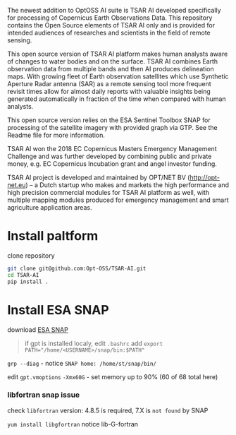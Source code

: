 The newest addition to OptOSS AI suite is TSAR AI developed specifically for processing of Copernicus Earth Observations Data. This repository contains the Open Source elements of TSAR AI only and is provided for intended audiences of researches and scientists in the field of remote sensing.

This open source version of TSAR AI platform makes human analysts aware of changes to water bodies and on the surface. TSAR AI combines Earth observation data from multiple bands and then AI produces delineation maps. With growing fleet of Earth observation satellites which use Synthetic Aperture Radar antenna (SAR) as a remote sensing tool more frequent revisit times allow for almost daily reports with valuable insights being generated automatically in fraction of the time when compared with human analysts.

This open source version relies on the ESA Sentinel Toolbox SNAP for processing of the satellite imagery with provided graph via GTP. See the Readme file for more information.

TSAR AI won the 2018 EC Copernicus Masters Emergency Management Challenge and was further developed by combining public and private money, e.g. EC Copernicus Incubation grant and angel investor funding.

TSAR AI project is developed and maintained by OPT/NET BV (http://opt-net.eu) – a Dutch startup who makes and markets the high performance and high precision commercial modules for TSAR AI platform as well, with multiple mapping modules produced for emergency management and smart agriculture application areas.


# Install paltform
clone repository


```bash
git clone git@github.com:Opt-OSS/TSAR-AI.git
cd TSAR-AI
pip install .
```



# Install ESA SNAP

download [ESA SNAP](http://step.esa.int/main/download/snap-download/)

> if gpt is installed  localy, edit `.bashrc`  add `export PATH="/home/<USERNAME>/snap/bin:$PATH"`


`grp --diag`  - notice `SNAP home: /home/st/snap/bin/`

edit `gpt.vmoptions` `-Xmx60G` - set memory up to 90% (60 of 68 total here)

### libfortran snap issue
 
check `libfortran` version: 4.8.5 is required, 7.X is `not found` by SNAP

`yum install libgfortran`
notice lib-G-fortran


 
